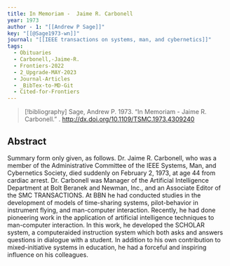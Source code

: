 ```yaml
---
title: In Memoriam -  Jaime R. Carbonell
year: 1973
author - 1: "[[Andrew P Sage]]"
key: "[[@Sage1973-wn]]"
journal: "[[IEEE transactions on systems, man, and cybernetics]]"
tags:
  - Obituaries
  - Carbonell,-Jaime-R.
  - Frontiers-2022
  - 2_Upgrade-MAY-2023
  - Journal-Articles
  - _BibTex-to-MD-Git
  - Cited-for-Frontiers
---
```


> [!bibliography]
> Sage, Andrew P. 1973. “In Memoriam -  Jaime R. Carbonell.” . http://dx.doi.org/10.1109/TSMC.1973.4309240

## Abstract
Summary form only given, as follows. Dr. Jaime R. Carbonell, who was a member of the Administrative Committee of the IEEE Systems, Man, and Cybernetics Society, died suddenly on February 2, 1973, at age 44 from cardiac arrest. Dr. Carbonell was Manager of the Artificial Intelligence Department at Bolt Beranek and Newman, Inc., and an Associate Editor of the SMC TRANSACTIONS. At BBN he had conducted studies in the development of models of time-sharing systems, pilot-behavior in instrument flying, and man-computer interaction. Recently, he had done pioneering work in the application of artificial intelligence techniques to man-computer interaction. In this work, he developed the SCHOLAR system, a computeraided instruction system which both asks and answers questions in dialogue with a student. In addition to his own contribution to mixed-initiative systems in education, he had a forceful and inspiring influence on his colleagues.